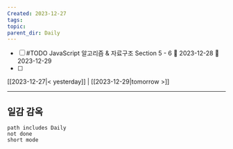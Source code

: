 ```yaml
---
Created: 2023-12-27
tags: 
topic: 
parent_dir: Daily
---
```


- [ ] #TODO JavaScript 알고리즘 & 자료구조 Section 5 - 6 🛫 2023-12-28 📅 2023-12-29 
- [ ] 
  
[[2023-12-27|< yesterday]] | [[2023-12-29|tomorrow >]]  
  
---  
## 일감 감옥  
```tasks  
path includes Daily
not done  
short mode  
```